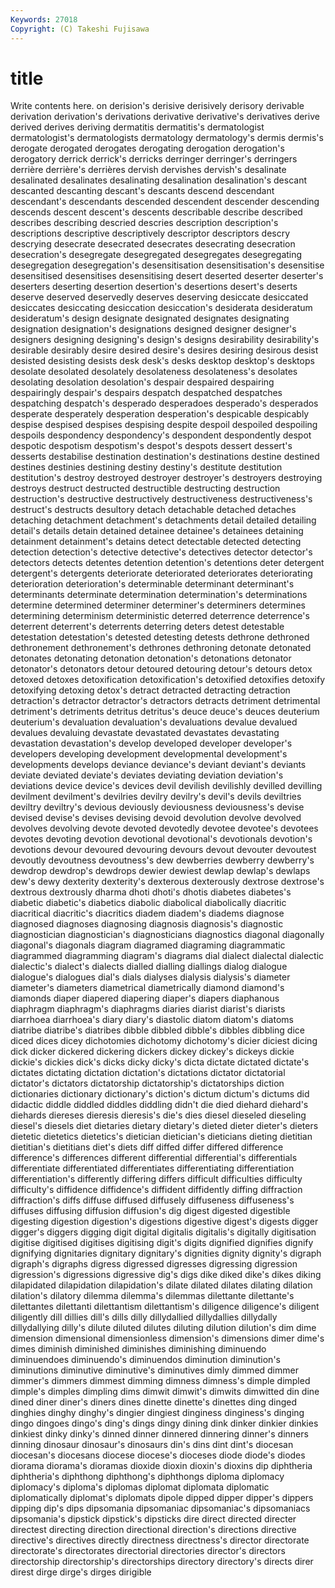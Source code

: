 ```yaml
---
Keywords: 27018 
Copyright: (C) Takeshi Fujisawa
---
```


# title

Write contents here.
on derision's derisive derisively derisory derivable derivation
derivation's derivations derivative derivative's derivatives derive derived derives deriving dermatitis
dermatitis's dermatologist dermatologist's dermatologists dermatology dermatology's dermis dermis's derogate derogated
derogates derogating derogation derogation's derogatory derrick derrick's derricks derringer derringer's
derringers derrière derrière's derrières dervish dervishes dervish's desalinate desalinated desalinates
desalinating desalination desalination's descant descanted descanting descant's descants descend descendant
descendant's descendants descended descendent descender descending descends descent descent's descents
describable describe described describes describing descried descries description description's descriptions
descriptive descriptively descriptor descriptors descry descrying desecrate desecrated desecrates desecrating
desecration desecration's desegregate desegregated desegregates desegregating desegregation desegregation's desensitisation desensitisation's
desensitise desensitised desensitises desensitising desert deserted deserter deserter's deserters deserting
desertion desertion's desertions desert's deserts deserve deserved deservedly deserves deserving
desiccate desiccated desiccates desiccating desiccation desiccation's desiderata desideratum desideratum's design
designate designated designates designating designation designation's designations designed designer designer's
designers designing designing's design's designs desirability desirability's desirable desirably desire
desired desire's desires desiring desirous desist desisted desisting desists desk
desk's desks desktop desktop's desktops desolate desolated desolately desolateness desolateness's
desolates desolating desolation desolation's despair despaired despairing despairingly despair's despairs
despatch despatched despatches despatching despatch's desperado desperadoes desperado's desperados desperate
desperately desperation desperation's despicable despicably despise despised despises despising despite
despoil despoiled despoiling despoils despondency despondency's despondent despondently despot despotic
despotism despotism's despot's despots dessert dessert's desserts destabilise destination destination's
destinations destine destined destines destinies destining destiny destiny's destitute destitution
destitution's destroy destroyed destroyer destroyer's destroyers destroying destroys destruct destructed
destructible destructing destruction destruction's destructive destructively destructiveness destructiveness's destruct's destructs
desultory detach detachable detached detaches detaching detachment detachment's detachments detail
detailed detailing detail's details detain detained detainee detainee's detainees detaining
detainment detainment's detains detect detectable detected detecting detection detection's detective
detective's detectives detector detector's detectors detects detentes detention detention's detentions
deter detergent detergent's detergents deteriorate deteriorated deteriorates deteriorating deterioration deterioration's
determinable determinant determinant's determinants determinate determination determination's determinations determine determined
determiner determiner's determiners determines determining determinism deterministic deterred deterrence deterrence's
deterrent deterrent's deterrents deterring deters detest detestable detestation detestation's detested
detesting detests dethrone dethroned dethronement dethronement's dethrones dethroning detonate detonated
detonates detonating detonation detonation's detonations detonator detonator's detonators detour detoured
detouring detour's detours detox detoxed detoxes detoxification detoxification's detoxified detoxifies
detoxify detoxifying detoxing detox's detract detracted detracting detraction detraction's detractor
detractor's detractors detracts detriment detrimental detriment's detriments detritus detritus's deuce
deuce's deuces deuterium deuterium's devaluation devaluation's devaluations devalue devalued devalues
devaluing devastate devastated devastates devastating devastation devastation's develop developed developer
developer's developers developing development developmental development's developments develops deviance deviance's
deviant deviant's deviants deviate deviated deviate's deviates deviating deviation deviation's
deviations device device's devices devil devilish devilishly devilled devilling devilment
devilment's devilries devilry devilry's devil's devils deviltries deviltry deviltry's devious
deviously deviousness deviousness's devise devised devise's devises devising devoid devolution
devolve devolved devolves devolving devote devoted devotedly devotee devotee's devotees
devotes devoting devotion devotional devotional's devotionals devotion's devotions devour devoured
devouring devours devout devouter devoutest devoutly devoutness devoutness's dew dewberries
dewberry dewberry's dewdrop dewdrop's dewdrops dewier dewiest dewlap dewlap's dewlaps
dew's dewy dexterity dexterity's dexterous dexterously dextrose dextrose's dextrous dextrously
dharma dhoti dhoti's dhotis diabetes diabetes's diabetic diabetic's diabetics diabolic
diabolical diabolically diacritic diacritical diacritic's diacritics diadem diadem's diadems diagnose
diagnosed diagnoses diagnosing diagnosis diagnosis's diagnostic diagnostician diagnostician's diagnosticians diagnostics
diagonal diagonally diagonal's diagonals diagram diagramed diagraming diagrammatic diagrammed diagramming
diagram's diagrams dial dialect dialectal dialectic dialectic's dialect's dialects dialled
dialling diallings dialog dialogue dialogue's dialogues dial's dials dialyses dialysis
dialysis's diameter diameter's diameters diametrical diametrically diamond diamond's diamonds diaper
diapered diapering diaper's diapers diaphanous diaphragm diaphragm's diaphragms diaries diarist
diarist's diarists diarrhoea diarrhoea's diary diary's diastolic diatom diatom's diatoms
diatribe diatribe's diatribes dibble dibbled dibble's dibbles dibbling dice diced
dices dicey dichotomies dichotomy dichotomy's dicier diciest dicing dick dicker
dickered dickering dickers dickey dickey's dickeys dickie dickie's dickies dick's
dicks dicky dicky's dicta dictate dictated dictate's dictates dictating dictation
dictation's dictations dictator dictatorial dictator's dictators dictatorship dictatorship's dictatorships diction
dictionaries dictionary dictionary's diction's dictum dictum's dictums did didactic diddle
diddled diddles diddling didn't die died diehard diehard's diehards diereses
dieresis dieresis's die's dies diesel dieseled dieseling diesel's diesels diet
dietaries dietary dietary's dieted dieter dieter's dieters dietetic dietetics dietetics's
dietician dietician's dieticians dieting dietitian dietitian's dietitians diet's diets diff
diffed differ differed difference difference's differences different differential differential's differentials
differentiate differentiated differentiates differentiating differentiation differentiation's differently differing differs difficult
difficulties difficulty difficulty's diffidence diffidence's diffident diffidently diffing diffraction diffraction's
diffs diffuse diffused diffusely diffuseness diffuseness's diffuses diffusing diffusion diffusion's
dig digest digested digestible digesting digestion digestion's digestions digestive digest's
digests digger digger's diggers digging digit digital digitalis digitalis's digitally
digitisation digitise digitised digitises digitising digit's digits dignified dignifies dignify
dignifying dignitaries dignitary dignitary's dignities dignity dignity's digraph digraph's digraphs
digress digressed digresses digressing digression digression's digressions digressive dig's digs
dike diked dike's dikes diking dilapidated dilapidation dilapidation's dilate dilated
dilates dilating dilation dilation's dilatory dilemma dilemma's dilemmas dilettante dilettante's
dilettantes dilettanti dilettantism dilettantism's diligence diligence's diligent diligently dill dillies
dill's dills dilly dillydallied dillydallies dillydally dillydallying dilly's dilute diluted
dilutes diluting dilution dilution's dim dime dimension dimensional dimensionless dimension's
dimensions dimer dime's dimes diminish diminished diminishes diminishing diminuendo diminuendoes
diminuendo's diminuendos diminution diminution's diminutions diminutive diminutive's diminutives dimly dimmed
dimmer dimmer's dimmers dimmest dimming dimness dimness's dimple dimpled dimple's
dimples dimpling dims dimwit dimwit's dimwits dimwitted din dine dined
diner diner's diners dines dinette dinette's dinettes ding dinged dinghies
dinghy dinghy's dingier dingiest dinginess dinginess's dinging dingo dingoes dingo's
ding's dings dingy dining dink dinker dinkier dinkies dinkiest dinky
dinky's dinned dinner dinnered dinnering dinner's dinners dinning dinosaur dinosaur's
dinosaurs din's dins dint dint's diocesan diocesan's diocesans diocese diocese's
dioceses diode diode's diodes diorama diorama's dioramas dioxide dioxin dioxin's
dioxins dip diphtheria diphtheria's diphthong diphthong's diphthongs diploma diplomacy diplomacy's
diploma's diplomas diplomat diplomata diplomatic diplomatically diplomat's diplomats dipole dipped
dipper dipper's dippers dipping dip's dips dipsomania dipsomaniac dipsomaniac's dipsomaniacs
dipsomania's dipstick dipstick's dipsticks dire direct directed directer directest directing
direction directional direction's directions directive directive's directives directly directness directness's
director directorate directorate's directorates directorial directories director's directors directorship directorship's
directorships directory directory's directs direr direst dirge dirge's dirges dirigible

